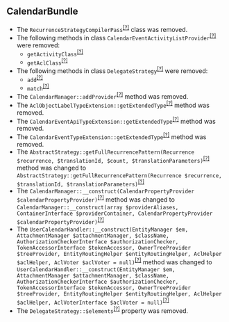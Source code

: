 CalendarBundle
--------------
* The `RecurrenceStrategyCompilerPass`<sup>[[?]](https://github.com/oroinc/OroCalendarBundle/tree/4.1.0-rc/DependencyInjection/Compiler/RecurrenceStrategyCompilerPass.php#L9 "Oro\Bundle\CalendarBundle\DependencyInjection\Compiler\RecurrenceStrategyCompilerPass")</sup> class was removed.
* The following methods in class `CalendarEventActivityListProvider`<sup>[[?]](https://github.com/oroinc/OroCalendarBundle/tree/4.1.0-rc/Provider/CalendarEventActivityListProvider.php#L91 "Oro\Bundle\CalendarBundle\Provider\CalendarEventActivityListProvider")</sup> were removed:
   - `getActivityClass`<sup>[[?]](https://github.com/oroinc/OroCalendarBundle/tree/4.1.0-rc/Provider/CalendarEventActivityListProvider.php#L91 "Oro\Bundle\CalendarBundle\Provider\CalendarEventActivityListProvider::getActivityClass")</sup>
   - `getAclClass`<sup>[[?]](https://github.com/oroinc/OroCalendarBundle/tree/4.1.0-rc/Provider/CalendarEventActivityListProvider.php#L99 "Oro\Bundle\CalendarBundle\Provider\CalendarEventActivityListProvider::getAclClass")</sup>
* The following methods in class `DelegateStrategy`<sup>[[?]](https://github.com/oroinc/OroCalendarBundle/tree/4.1.0-rc/Model/Recurrence/DelegateStrategy.php#L19 "Oro\Bundle\CalendarBundle\Model\Recurrence\DelegateStrategy")</sup> were removed:
   - `add`<sup>[[?]](https://github.com/oroinc/OroCalendarBundle/tree/4.1.0-rc/Model/Recurrence/DelegateStrategy.php#L19 "Oro\Bundle\CalendarBundle\Model\Recurrence\DelegateStrategy::add")</sup>
   - `match`<sup>[[?]](https://github.com/oroinc/OroCalendarBundle/tree/4.1.0-rc/Model/Recurrence/DelegateStrategy.php#L45 "Oro\Bundle\CalendarBundle\Model\Recurrence\DelegateStrategy::match")</sup>
* The `CalendarManager::addProvider`<sup>[[?]](https://github.com/oroinc/OroCalendarBundle/tree/4.1.0-rc/Manager/CalendarManager.php#L34 "Oro\Bundle\CalendarBundle\Manager\CalendarManager::addProvider")</sup> method was removed.
* The `AclObjectLabelTypeExtension::getExtendedType`<sup>[[?]](https://github.com/oroinc/OroCalendarBundle/tree/4.1.0-rc/Form/Extension/AclObjectLabelTypeExtension.php#L25 "Oro\Bundle\CalendarBundle\Form\Extension\AclObjectLabelTypeExtension::getExtendedType")</sup> method was removed.
* The `CalendarEventApiTypeExtension::getExtendedType`<sup>[[?]](https://github.com/oroinc/OroCalendarBundle/tree/4.1.0-rc/Form/Extension/CalendarEventApiTypeExtension.php#L12 "Oro\Bundle\CalendarBundle\Form\Extension\CalendarEventApiTypeExtension::getExtendedType")</sup> method was removed.
* The `CalendarEventTypeExtension::getExtendedType`<sup>[[?]](https://github.com/oroinc/OroCalendarBundle/tree/4.1.0-rc/Form/Extension/CalendarEventTypeExtension.php#L70 "Oro\Bundle\CalendarBundle\Form\Extension\CalendarEventTypeExtension::getExtendedType")</sup> method was removed.
* The `AbstractStrategy::getFullRecurrencePattern(Recurrence $recurrence, $translationId, $count, $translationParameters)`<sup>[[?]](https://github.com/oroinc/OroCalendarBundle/tree/4.1.0-rc/Model/Recurrence/AbstractStrategy.php#L108 "Oro\Bundle\CalendarBundle\Model\Recurrence\AbstractStrategy")</sup> method was changed to `AbstractStrategy::getFullRecurrencePattern(Recurrence $recurrence, $translationId, $translationParameters)`<sup>[[?]](https://github.com/oroinc/OroCalendarBundle/tree/4.1.0/Model/Recurrence/AbstractStrategy.php#L106 "Oro\Bundle\CalendarBundle\Model\Recurrence\AbstractStrategy")</sup>
* The `CalendarManager::__construct(CalendarPropertyProvider $calendarPropertyProvider)`<sup>[[?]](https://github.com/oroinc/OroCalendarBundle/tree/4.1.0-rc/Manager/CalendarManager.php#L23 "Oro\Bundle\CalendarBundle\Manager\CalendarManager")</sup> method was changed to `CalendarManager::__construct(array $providerAliases, ContainerInterface $providerContainer, CalendarPropertyProvider $calendarPropertyProvider)`<sup>[[?]](https://github.com/oroinc/OroCalendarBundle/tree/4.1.0/Manager/CalendarManager.php#L33 "Oro\Bundle\CalendarBundle\Manager\CalendarManager")</sup>
* The `UserCalendarHandler::__construct(EntityManager $em, AttachmentManager $attachmentManager, $className, AuthorizationCheckerInterface $authorizationChecker, TokenAccessorInterface $tokenAccessor, OwnerTreeProvider $treeProvider, EntityRoutingHelper $entityRoutingHelper, AclHelper $aclHelper, AclVoter $aclVoter = null)`<sup>[[?]](https://github.com/oroinc/OroCalendarBundle/tree/4.1.0-rc/Autocomplete/UserCalendarHandler.php#L37 "Oro\Bundle\CalendarBundle\Autocomplete\UserCalendarHandler")</sup> method was changed to `UserCalendarHandler::__construct(EntityManager $em, AttachmentManager $attachmentManager, $className, AuthorizationCheckerInterface $authorizationChecker, TokenAccessorInterface $tokenAccessor, OwnerTreeProvider $treeProvider, EntityRoutingHelper $entityRoutingHelper, AclHelper $aclHelper, AclVoterInterface $aclVoter = null)`<sup>[[?]](https://github.com/oroinc/OroCalendarBundle/tree/4.1.0/Autocomplete/UserCalendarHandler.php#L37 "Oro\Bundle\CalendarBundle\Autocomplete\UserCalendarHandler")</sup>
* The `DelegateStrategy::$elements`<sup>[[?]](https://github.com/oroinc/OroCalendarBundle/tree/4.1.0-rc/Model/Recurrence/DelegateStrategy.php#L10 "Oro\Bundle\CalendarBundle\Model\Recurrence\DelegateStrategy::$elements")</sup> property was removed.

